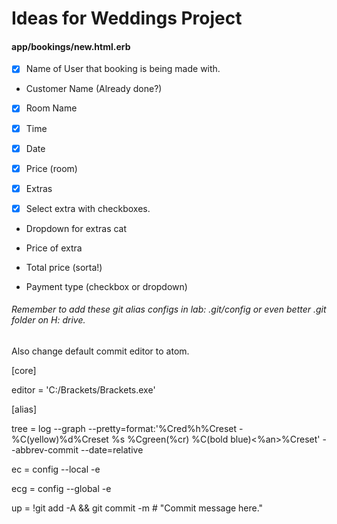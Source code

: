 # Ideas for Weddings Project

#### app/bookings/new.html.erb

- [x] Name of User that booking is being made with.

* Customer Name (Already done?)

- [x] Room Name

- [x] Time

- [x] Date

- [x] Price (room)

- [x] Extras

- [x] Select extra with checkboxes.

* Dropdown for extras cat

* Price of extra

* Total price (sorta!)

* Payment type (checkbox or dropdown)

###### Remember to add these git alias configs in lab: .git/config or even better .git folder on H: drive.
Also change default commit editor to atom.

[core]

  editor = 'C:/Brackets/Brackets.exe'

[alias]

  tree = log --graph --pretty=format:'%Cred%h%Creset -%C(yellow)%d%Creset %s %Cgreen(%cr) %C(bold blue)<%an>%Creset' --abbrev-commit --date=relative

  ec  = config --local -e

  ecg = config --global -e

  up  = !git add -A && git commit -m # "Commit message here."
